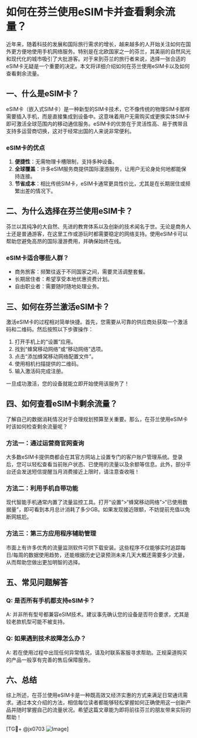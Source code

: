 # 如何在芬兰使用eSIM卡并查看剩余流量？

近年来，随着科技的发展和国际旅行需求的增长，越来越多的人开始关注如何在国外更方便地使用手机网络服务。特别是在北欧国家之一的芬兰，其美丽的自然风光和现代化的城市吸引了大批游客。对于来到芬兰的旅行者来说，选择一张合适的eSIM卡无疑是一个重要的决定。本文将详细介绍如何在芬兰使用eSIM卡以及如何查看剩余流量。

## 一、什么是eSIM卡？

eSIM卡（嵌入式SIM卡）是一种新型的SIM卡技术，它不像传统的物理SIM卡那样需要插入手机，而是直接集成到设备中。这意味着用户无需购买或更换实体SIM卡即可激活全球范围内的移动通信服务。eSIM卡的优势在于灵活性高、易于携带且支持多运营商切换，这对于经常出国的人来说非常便利。

### eSIM卡的优点

1. **便捷性**：无需物理卡槽限制，支持多种设备。
2. **全球覆盖**：许多eSIM服务商提供国际漫游服务，让用户无论身处何地都能保持连接。
3. **节省成本**：相比传统SIM卡，eSIM卡通常更具性价比，尤其是在长期居住或频繁出差的情况下。

## 二、为什么选择在芬兰使用eSIM卡？

芬兰以其纯净的大自然、先进的教育体系以及创新的技术闻名于世。无论是商务人士还是普通游客，在这里工作或游玩时都需要稳定的网络支持。使用eSIM卡可以帮助您避免高昂的国际漫游费用，并确保始终在线。

### eSIM卡适合哪些人群？

- 商务旅客：频繁往返于不同国家之间，需要灵活调整套餐。
- 长期居住者：希望享受本地优惠资费计划。
- 自由职业者：需要随时随地处理业务。

## 三、如何在芬兰激活eSIM卡？

激活eSIM卡的过程相对简单快捷。首先，您需要从可靠的供应商处获取一个激活码和二维码。然后按照以下步骤操作：

1. 打开手机上的“设置”应用。
2. 找到“蜂窝移动网络”或“移动网络”选项。
3. 点击“添加蜂窝移动网络配置文件”。
4. 使用相机扫描提供的二维码。
5. 输入激活码完成注册。

一旦成功激活，您的设备就能立即开始使用该服务了！

## 四、如何查看eSIM卡剩余流量？

了解自己的数据消耗情况对于合理规划预算至关重要。那么，在芬兰使用eSIM卡时该如何检查剩余流量呢？

### 方法一：通过运营商官网查询

大多数eSIM卡提供商都会在其官方网站上设置专门的客户账户管理系统。登录后，您可以轻松查看当前账户状态、已使用的流量以及余额等信息。此外，部分平台还会发送短信提醒当月消费接近上限时，请注意查收哦！

### 方法二：利用手机自带功能

现代智能手机通常内置了流量监控工具。打开“设置”>“蜂窝移动网络”>“已使用数据量”，即可看到本月总计消耗了多少GB。如果发现接近限额，不妨提前充值以免断网尴尬。

### 方法三：第三方应用程序辅助管理

市面上有许多优秀的流量监测软件可供下载安装。这些程序不仅能够实时追踪每日/每周的数据使用趋势，还能根据历史记录预测未来几天大概还需要多少流量，从而帮助您做出更加明智的选择。

## 五、常见问题解答

### Q: 是否所有手机都支持eSIM卡？
A: 并非所有型号都兼容eSIM技术。建议事先确认您的设备是否符合要求，尤其是较老款机型可能不被支持。

### Q: 如果遇到技术故障怎么办？
A: 若在使用过程中出现任何异常情况，请及时联系客服寻求帮助。正规渠道购买的产品一般享有完善的售后保障服务。

## 六、总结

综上所述，在芬兰使用eSIM卡是一种既高效又经济实惠的方式来满足日常通讯需求。通过本文介绍的方法，相信每位读者都能够轻松掌握如何正确使用这一创新产品并随时掌握自己的流量状况。希望这篇文章能为即将前往芬兰的朋友带来实际的帮助！

[TG💪+ @jx0703 ![Image](https://github.com/user-attachments/assets/dbca1d08-cadb-493c-b0ec-ad6f7a83f270)]
